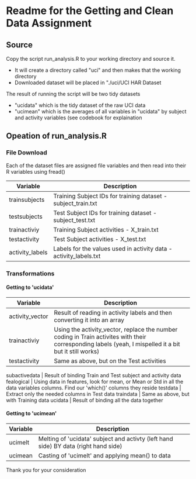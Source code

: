 # Readme for the Getting and Clean Data Assignment
## Source
Copy the script run_analysis.R to your working directory and source it.
- It will create a directory called "uci" and then makes that the working directory
- Downloaded dataset will be placed in "./uci/UCI HAR Dataset 

The result of running the script will be two tidy datasets
- "ucidata" which is the tidy dataset of the raw UCI data
- "ucimean" which is the averages of all variables in "ucidata" by subject and activity variables (see codebook for explaination

## Opeation of run_analysis.R
### File Download
Each of the dataset files are assigned file variables and then read into their R variables using fread()

Variable | Description
---- | ----
trainsubjects | Training Subject IDs for training dataset - subject_train.txt
testsubjects | Test Subject IDs for training dataset - subject_test.txt
trainactiviy | Training Subject activities - X_train.txt
testactivity | Test Subject activities - X_test.txt
activity_labels | Labels for the values used in activity data - activity_labels.txt

### Transformations
#### Getting to 'ucidata'

Variable | Description
---- | ----
activity_vector | Result of reading in activity labels and then converting it into an array
trainactiviy | Using the activity_vector, replace the number coding in Train activites with their corresponding labels (yeah, I mispelled it a bit but it still works)
testactivity | Same as above, but on the Test activities

subactivedata | Result of binding Train and Test subject and activity data
fealogical | Using data in features, look for mean, or Mean or Std in all the data variables columns. Find our 'which()' columns they reside
testdata | Extract only the needed columns in Test data
traindata | Same as above, but with Training data
ucidata | Result of binding all the data together

#### Getting to 'ucimean'

Variable | Description
---- | ----
ucimelt | Melting of 'ucidata' subject and activty (left hand side) BY data (right hand side)
ucimean | Casting of 'ucimelt' and applying mean() to data

Thank you for your consideration
